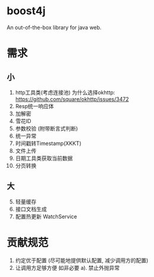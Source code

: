 # boost4j
An out-of-the-box library for java web.

# 需求
## 小
1. http工具类(考虑连接池) 为什么选择okhttp: https://github.com/square/okhttp/issues/3472
2. Resp统一响应体
3. 加解密
4. 雪花ID
6. 参数校验 (附带断言式判断)
8. 统一异常
10. 时间戳转Timestamp(XKKT)
11. 文件上传
12. 日期工具类获取当前数据
13. 分页转换
## 大
5. 轻量缓存
7. 接口文档生成
9. 配置热更新 WatchService

# 贡献规范
1. 约定优于配置 (尽可能地提供默认配置, 减少调用方的配置)
2. 让调用方足够方便
    如非必要
    a). 禁止外抛异常